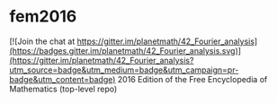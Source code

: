 # fem2016

[![Join the chat at https://gitter.im/planetmath/42_Fourier_analysis](https://badges.gitter.im/planetmath/42_Fourier_analysis.svg)](https://gitter.im/planetmath/42_Fourier_analysis?utm_source=badge&utm_medium=badge&utm_campaign=pr-badge&utm_content=badge)
2016 Edition of the Free Encyclopedia of Mathematics (top-level repo)
